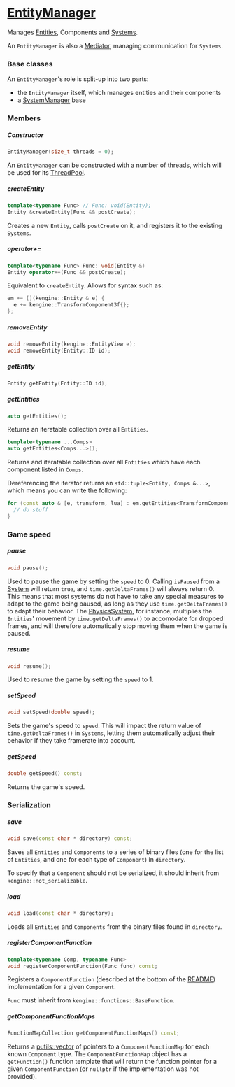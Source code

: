 # [EntityManager](EntityManager.hpp)

Manages [Entities](Entity.md), Components and [Systems](System.md).

An `EntityManager` is also a [Mediator](https://github.com/phisko/putils/blob/master/mediator/README.md), managing communication for `Systems`.

### Base classes

An `EntityManager`'s role is split-up into two parts:

* the `EntityManager` itself, which manages entities and their components
* a [SystemManager](SystemManager.md) base

### Members

##### Constructor

```cpp
EntityManager(size_t threads = 0);
```
An `EntityManager` can be constructed with a number of threads, which will be used for its [ThreadPool](https://github.com/phisko/putils/blob/master/ThreadPool.hpp).

##### createEntity

```cpp
template<typename Func> // Func: void(Entity);
Entity &createEntity(Func && postCreate);
```

Creates a new `Entity`, calls `postCreate` on it, and registers it to the existing `Systems`.

##### operator+=

```cpp
template<typename Func> Func: void(Entity &)
Entity operator+=(Func && postCreate);
```

Equivalent to `createEntity`. Allows for syntax such as:

```cpp
em += [](kengine::Entity & e) {
  e += kengine::TransformComponent3f{};
};
```

##### removeEntity

```cpp
void removeEntity(kengine::EntityView e);
void removeEntity(Entity::ID id);
```

##### getEntity

```cpp
Entity getEntity(Entity::ID id);
```

##### getEntities

```cpp
auto getEntities();
```

Returns an iteratable collection over all `Entities`.

```cpp
template<typename ...Comps>
auto getEntities<Comps...>();
```

Returns and iteratable collection over all `Entities` which have each component listed in `Comps`.

Dereferencing the iterator returns an `std::tuple<Entity, Comps &...>`, which means you can write the following:
```cpp
for (const auto & [e, transform, lua] : em.getEntities<TransformComponent3f, LuaComponent>()) {
  // do stuff
}
```

### Game speed

##### pause

```cpp
void pause();
```

Used to pause the game by setting the `speed` to 0. Calling `isPaused` from a [System](System.md) will return `true`, and `time.getDeltaFrames()` will always return 0. This means that most systems do not have to take any special measures to adapt to the game being paused, as long as they use `time.getDeltaFrames()` to adapt their behavior. The [PhysicsSystem](common/systems/PhysicsSystem.md), for instance, multiplies the `Entities`' movement by `time.getDeltaFrames()` to accomodate for dropped frames, and will therefore automatically stop moving them when the game is paused.

##### resume

```cpp
void resume();
```

Used to resume the game by setting the `speed` to 1.

##### setSpeed

```cpp
void setSpeed(double speed);
```

Sets the game's speed to `speed`. This will impact the return value of `time.getDeltaFrames()` in `Systems`, letting them automatically adjust their behavior if they take framerate into account.

##### getSpeed

```cpp
double getSpeed() const;
```

Returns the game's speed.

### Serialization

##### save

```cpp
void save(const char * directory) const;
```

Saves all `Entities` and `Components` to a series of binary files (one for the list of `Entities`, and one for each type of `Component`) in `directory`.

To specify that a `Component` should not be serialized, it should inherit from `kengine::not_serializable`.

##### load

```cpp
void load(const char * directory);
```

Loads all `Entities` and `Components` from the binary files found in `directory`.

##### registerComponentFunction

```cpp
template<typename Comp, typename Func>
void registerComponentFunction(Func func) const;
```

Registers a `ComponentFunction` (described at the bottom of the [README](README.md)) implementation for a given `Component`.

`Func` must inherit from `kengine::functions::BaseFunction`.

##### getComponentFunctionMaps

```cpp
FunctionMapCollection getComponentFunctionMaps() const;
```

Returns a [putils::vector](putils/vector.hpp) of pointers to a `ComponentFunctionMap` for each known `Component` type. The `ComponentFunctionMap` object has a `getFunction()` function template that will return the function pointer for a given `ComponentFunction` (or `nullptr` if the implementation was not provided).